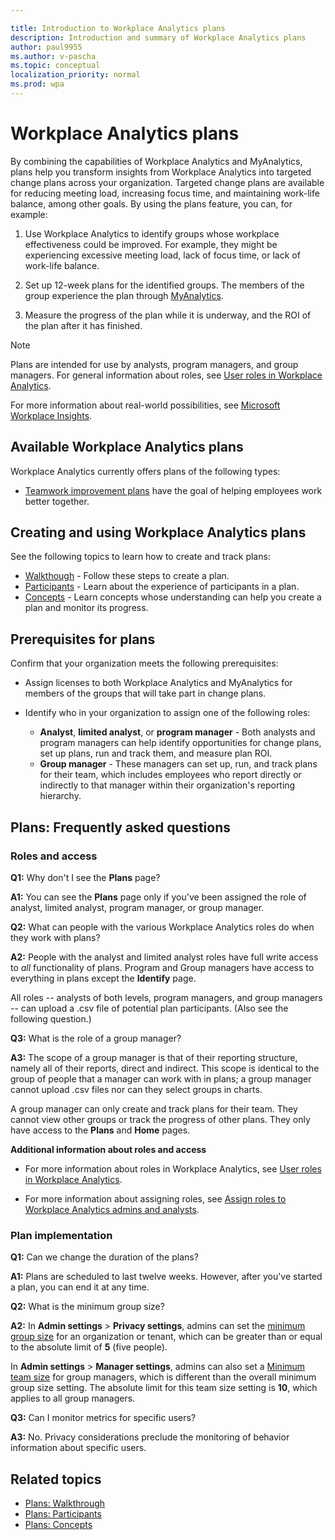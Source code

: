 ```yaml
---

title: Introduction to Workplace Analytics plans
description: Introduction and summary of Workplace Analytics plans
author: paul9955
ms.author: v-pascha
ms.topic: conceptual
localization_priority: normal 
ms.prod: wpa
---
```


# Workplace Analytics plans

By combining the capabilities of Workplace Analytics and MyAnalytics, plans help you transform insights from Workplace Analytics into targeted change plans across your organization. Targeted change plans are available for reducing meeting load, increasing focus time, and maintaining work-life balance, among other goals. By using the plans feature, you can, for example:  

1.	Use Workplace Analytics to identify groups whose workplace effectiveness could be improved. For example, they might be experiencing excessive meeting load, lack of focus time, or lack of work-life balance.

2.	Set up 12-week plans for the identified groups. The members of the group experience the plan through [MyAnalytics](../myanalytics/mya-landing-page.md).

3.	Measure the progress of the plan while it is underway, and the ROI of the plan after it has finished.

   > [!Note]
   > Plans are intended for use by analysts, program managers, and group managers. For general information about roles, see [User roles in Workplace Analytics](../use/user-roles.md).

For more information about real-world possibilities, see [Microsoft Workplace Insights](https://insights.office.com/). <!-- and [[Helen's video]]. -->

<!-- REMOVING VIDEO FOR NOW. IT'S FULL Of "PROGRAMS" AND OTHER OUT-OF DATE TERMINOLOGY AND CONCEPTS. ### Video: Solution overview
<iframe width="640" height="564" src="https://player.vimeo.com/video/287139611" frameborder="0" allowFullScreen mozallowfullscreen webkitAllowFullScreen></iframe>
-->

## Available Workplace Analytics plans

Workplace Analytics currently offers plans of the following types:

 * [Teamwork improvement plans](teamwork-solution.md) have the goal of helping employees work better together. 
 <!-- UNCOMMENT THIS IF WE EVER RELEASE SELLER SUCCESS: 
 * [Seller success solution](seller-success.md) has the goal of helping sales people become more productive. 
-->

## Creating and using Workplace Analytics plans

See the following topics to learn how to create and track plans:

 * [Walkthough](solutionsv2-task.md) - Follow these steps to create a plan.
 * [Participants](solutionsv2-participants.md) - Learn about the experience of participants in a plan.
 * [Concepts](solutionsv2-conceptual.md) - Learn concepts whose understanding can help you create a plan and monitor its progress.

## Prerequisites for plans

Confirm that your organization meets the following prerequisites:

* Assign licenses to both Workplace Analytics and MyAnalytics for members of the groups that will take part in change plans.
* Identify who in your organization to assign one of the following roles:

  * **Analyst**, **limited analyst**, or **program manager** - Both analysts and program managers can help identify opportunities for change plans, set up plans, run and track them, and measure plan ROI.  
  * **Group manager** - These managers can set up, run, and track plans for their team, which includes employees who report directly or indirectly to that manager within their organization's reporting hierarchy.

<!-- RECONSTITUTE THE SECTION "WHEN MULTIPLE ROLES ARE ASSIGNED"
   > [!Note]
   > One person can be have more than one role (for example, both the analyst and program manager roles). For more information, see [When multiple roles are assigned](../use/user-roles.md#when-multiple-roles-are-assigned). -->

<!-- REMOVING PLAYBOOK FOR NOW. IT'S FULL OR "PROGRAM" AND "HABITS" AND PROCEDURES THAT DO NOT REFLECT THE NEW SIMPLER MODEL. 

## Workplace Analytics solution for teamwork playbook

The [solution for teamwork playbook](wpa-teamwork-solution-playbook.pdf) provides tips on how to best use Workplace Analytics Teamwork plans to achieve maximum benefit for your organization:

[![solution for teamwork playbook](../images/wpa/tutorials/solns-playbook-title.png)](wpa-teamwork-solution-playbook.pdf)
-->

## Plans: Frequently asked questions

### Roles and access

**Q1:** Why don't I see the **Plans** page?

**A1:** You can see the **Plans** page only if you've been assigned the role of analyst, limited analyst, program manager, or group manager.

**Q2:** What can people with the various Workplace Analytics roles do when they work with plans?

**A2:** People with the analyst and limited analyst roles have full write access to _all_ functionality of plans. Program and Group managers have access to everything in plans except the **Identify** page.

All roles -- analysts of both levels, program managers, and group managers -- can upload a .csv file of potential plan participants. (Also see the following question.)

**Q3:** What is the role of a group manager?

**A3:** The scope of a group manager is that of their reporting structure, namely all of their reports, direct and indirect. This scope is identical to the group of people that a manager can work with in plans; a group manager cannot upload .csv files nor can they select groups in charts.

A group manager can only create and track plans for their team. They cannot view other groups or track the progress of other plans. They only have access to the **Plans** and **Home** pages.  

**Additional information about roles and access**

* For more information about roles in Workplace Analytics, see [User roles in Workplace Analytics](../use/user-roles.md).

* For more information about assigning roles, see [Assign roles to Workplace Analytics admins and analysts](../setup/set-up-workplace-analytics.md#setup-steps).

### Plan implementation

**Q1:** Can we change the duration of the plans?

**A1:** Plans are scheduled to last twelve weeks. However, after you've started a plan, you can end it at any time.

**Q2:** What is the minimum group size?

**A2:** In **Admin settings** > **Privacy settings**, admins can set the [minimum group size](../use/settings.md#privacy-settings) for an organization or tenant, which can be greater than or equal to the absolute limit of **5** (five people).

In **Admin settings** > **Manager settings**, admins can also set a [Minimum team size](../use/settings.md#manager-settings) for group managers, which is different than the overall minimum group size setting. The absolute limit for this team size setting is **10**, which applies to all group managers.

**Q3:** Can I monitor metrics for specific users?

**A3:** No. Privacy considerations preclude the monitoring of behavior information about specific users.

## Related topics

* [Plans: Walkthrough](solutionsv2-task.md)
* [Plans: Participants](solutionsv2-participants.md)  
* [Plans: Concepts](solutionsv2-conceptual.md)
